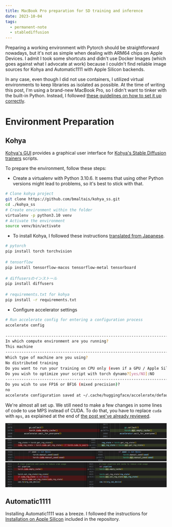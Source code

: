 ```yaml
---
title: MacBook Pro preparation for SD training and inference
date: 2023-10-04
tags:
  - permanent-note
  - stablediffusion
---
```


Preparing a working environment with Pytorch should be straightforward nowadays, but it's not as simple when dealing with ARM64 chips on Apple Devices. I admit I took some shortcuts and didn't use Docker Images (which goes against what I advocate at work) because I couldn't find reliable image sources for Kohya and Automatic1111 with Apple Silicon backends.

In any case, even though I did not use containers, I utilized virtual environments to keep libraries as isolated as possible. At the time of writing this post, I'm using a brand-new MacBook Pro, so I didn't want to tinker with the built-in Python. Instead, I followed [these guidelines on how to set it up correctly](https://opensource.com/article/19/5/python-3-default-mac).

# Environment Preparation

## Kohya

[Kohya's GUI](https://github.com/bmaltais/kohya_ss) provides a graphical user interface for [Kohya's Stable Diffusion trainers](https://github.com/kohya-ss/sd-scripts) scripts.

To prepare the environment, follow these steps:

- Create a virtualenv with Python 3.10.6. It seems that using other Python versions might lead to problems, so it's best to stick with that.

``` bash
# Clone kohya project
git clone https://github.com/bmaltais/kohya_ss.git
cd ./kohya_ss
# Create environment within the folder
virtualenv -p python3.10 venv
# Activate the environment
source venv/bin/activate
```

- To install Kohya, I followed these instructions [translated from Japanese](https://planaria-page.translate.goog/blog/?p=671&_x_tr_sl=auto&_x_tr_tl=en&_x_tr_hl=en&_x_tr_pto=wapp).

```bash
# pytorch
pip install torch torchvision

# tensorflow
pip install tensorflow-macos tensorflow-metal tensorboard

# diffusersのインストール
pip install diffusers

# requirements.txt for kohya
pip install -r requirements.txt
```

- Configure accelerator settings

```bash
# Run accelerate config for entering a configuration process
accelerate config

--------------------------------------------------------------------------------
In which compute environment are you running?
This machine                                                                    
--------------------------------------------------------------------------------
Which type of machine are you using?                                            
No distributed training                                                         
Do you want to run your training on CPU only (even if a GPU / Apple Silicon device is available)? [yes/NO]:NO                                                   
Do you wish to optimize your script with torch dynamo?[yes/NO]:NO               
--------------------------------------------------------------------------------
Do you wish to use FP16 or BF16 (mixed precision)?
no                                                                            
accelerate configuration saved at ~/.cache/huggingface/accelerate/default_config.yaml
```

We're almost all set up. We still need to make a few changes in some lines of code to use MPS instead of CUDA. To do that, you have to replace `cuda` with `mps`, as explained at the end of [the post we've already reviewed](https://planaria-page.translate.goog/blog/?p=671&_x_tr_sl=auto&_x_tr_tl=en&_x_tr_hl=en&_x_tr_pto=wapp).

![](notes/attachments/Screenshot%202023-10-04%20at%2017.26.45.png)
![](notes/attachments/Screenshot%202023-10-04%20at%2017.27.00.png)
![](notes/attachments/Screenshot%202023-10-04%20at%2017.27.09.png)
![](notes/attachments/Screenshot%202023-10-04%20at%2017.27.19.png)


## Automatic1111

Installing Automatic1111 was a breeze. I followed the instructions for [Installation on Apple Silicon](https://github.com/AUTOMATIC1111/stable-diffusion-webui/wiki/Installation-on-Apple-Silicon) included in the repository.

